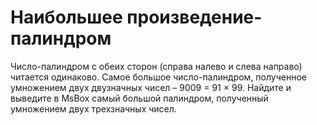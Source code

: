 # Наибольшее произведение-палиндром

Число-палиндром с обеих сторон (справа налево и слева направо) читается одинаково. Самое большое число-палиндром, полученное умножением двух двузначных чисел – 9009 = 91 × 99.
Найдите и выведите в MsBox самый большой палиндром, полученный умножением двух трехзначных чисел.
